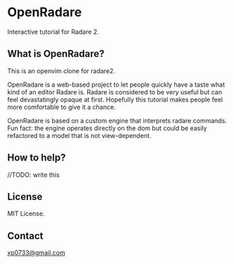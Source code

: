 # OpenRadare
Interactive tutorial for Radare 2.

## What is OpenRadare?

This is an openvim clone for radare2. 

OpenRadare is a web-based project to let people quickly have a taste what kind of an editor Radare is.
Radare is considered to be very useful but can feel devastatingly opaque at first. Hopefully this tutorial makes people feel more comfortable to give it a chance.

OpenRadare is based on a custom engine that interprets radare commands. 
Fun fact: the engine operates directly on the dom but could be easily refactored to a model that is not view-dependent.

## How to help?

//TODO: write this

## License

MIT License.

## Contact

xp0733@gmail.com
